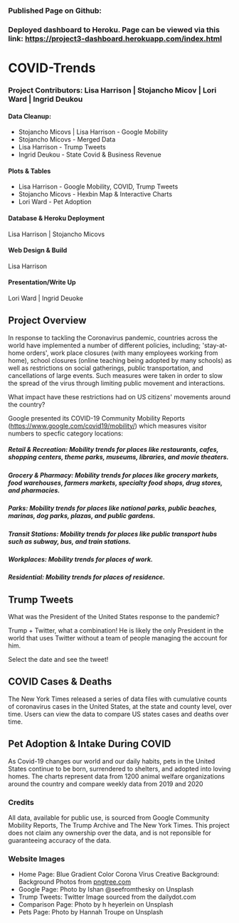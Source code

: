 
### Published Page on Github:


### Deployed dashboard to Heroku. Page can be viewed via this link: https://project3-dashboard.herokuapp.com/index.html

# COVID-Trends

### Project Contributors: Lisa Harrison | Stojancho Micov | Lori Ward | Ingrid Deukou

#### Data Cleanup:
* Stojancho Micovs | Lisa Harrison - Google Mobility 
* Stojancho Micovs - Merged Data 
* Lisa Harrison - Trump Tweets 
* Ingrid Deukou - State Covid & Business Revenue 

#### Plots & Tables
* Lisa Harrison - Google Mobility, COVID, Trump Tweets
* Stojancho Micovs - Hexbin Map & Interactive Charts
* Lori Ward - Pet Adoption

#### Database & Heroku Deployment
Lisa Harrison | Stojancho Micovs

#### Web Design & Build
Lisa Harrison

#### Presentation/Write Up
Lori Ward | Ingrid Deuoke

## Project Overview

In response to tackling the Coronavirus pandemic, countries across the world have implemented a number of different policies, including; 'stay-at-home orders', work place closures (with many employees working from home), school closures (online teaching being adopted by many schools) as well as restrictions on social gatherings, public transportation, and cancellations of large events.  Such measures were taken in order to slow the spread of the virus through limiting public movement and interactions.

What impact have these restrictions had on US citizens' movements around the country?

Google presented its COVID-19 Community Mobility Reports  (https://www.google.com/covid19/mobility/) which measures visitor numbers to specfic category locations:

##### Retail & Recreation: Mobility trends for places like restaurants, cafes, shopping centers, theme parks, museums, libraries, and movie theaters. 
##### Grocery & Pharmacy: Mobility trends for places like grocery markets, food warehouses, farmers markets, specialty food shops, drug stores, and pharmacies. 
##### Parks: Mobility trends for places like national parks, public beaches, marinas, dog parks, plazas, and public gardens. 
##### Transit Stations: Mobility trends for places like public transport hubs such as subway, bus, and train stations. 
##### Workplaces:  Mobility trends for places of work. 
##### Residential: Mobility trends for places of residence. 

## Trump Tweets

What was the President of the United States response to the pandemic?

Trump + Twitter, what a combination! He is likely the only President in the world that uses Twitter without a team of people managing the account for him. 

Select the date and see the tweet!

## COVID Cases & Deaths
The New York Times released a series of data files with cumulative counts of coronavirus cases in the United States, at the state and county level, over time. Users can view the data to compare US states cases and deaths over time.

## Pet Adoption & Intake During COVID
As Covid-19 changes our world and our daily habits, pets in the United States continue to be born, surrendered to shelters, and adopted into loving homes.  The charts represent data from 1200 animal welfare organizations around the country and compare weekly data from 2019 and 2020

### Credits
All data, available for public use, is sourced from Google Community Mobility Reports, The Trump Archive and The New York Times. This project does not claim any ownership over the data, and is not reponsible for guaranteeing accuracy of the data.

### Website Images
* Home Page: Blue Gradient Color Corona Virus Creative Background: Background Photos from  <a href="https://pngtree.com/free-backgrounds">pngtree.com</a>
* Google Page: Photo by Ishan @seefromthesky on Unsplash
* Trump Tweets: Twitter Image sourced from the dailydot.com
* Comparison Page: Photo by h heyerlein on Unsplash
* Pets Page: Photo by Hannah Troupe on Unsplash


